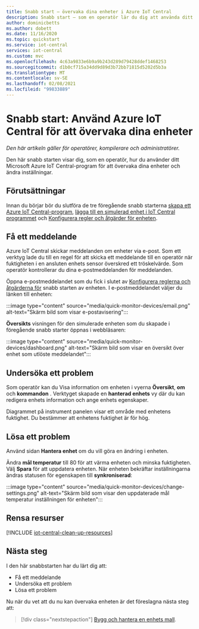 ```yaml
---
title: Snabb start – övervaka dina enheter i Azure IoT Central
description: Snabb start – som en operatör lär du dig att använda ditt Azure IoT Central-program för att övervaka dina enheter.
author: dominicbetts
ms.author: dobett
ms.date: 11/16/2020
ms.topic: quickstart
ms.service: iot-central
services: iot-central
ms.custom: mvc
ms.openlocfilehash: 4c63a9833e6b9a9b243d289d79428ddef1468253
ms.sourcegitcommit: d1b0cf715a34dd9d89d3b72bb71815d5202d5b3a
ms.translationtype: MT
ms.contentlocale: sv-SE
ms.lasthandoff: 02/08/2021
ms.locfileid: "99833889"
---
```

# <a name="quickstart-use-azure-iot-central-to-monitor-your-devices"></a>Snabb start: Använd Azure IoT Central för att övervaka dina enheter

*Den här artikeln gäller för operatörer, kompilerare och administratörer.*

Den här snabb starten visar dig, som en operatör, hur du använder ditt Microsoft Azure IoT Central-program för att övervaka dina enheter och ändra inställningar.

## <a name="prerequisites"></a>Förutsättningar

Innan du börjar bör du slutföra de tre föregående snabb starterna [skapa ett Azure IoT Central-program](./quick-deploy-iot-central.md), [lägga till en simulerad enhet i IoT Central programmet](./quick-create-simulated-device.md) och [Konfigurera regler och åtgärder för enheten](quick-configure-rules.md).

## <a name="receive-a-notification"></a>Få ett meddelande

Azure IoT Central skickar meddelanden om enheter via e-post. Som ett verktyg lade du till en regel för att skicka ett meddelande till en operatör när fuktigheten i en ansluten enhets sensor överskred ett tröskelvärde. Som operatör kontrollerar du dina e-postmeddelanden för meddelanden.

Öppna e-postmeddelandet som du fick i slutet av [Konfigurera reglerna och åtgärderna för](quick-configure-rules.md) snabb starten av enheten. I e-postmeddelandet väljer du länken till enheten:

:::image type="content" source="media/quick-monitor-devices/email.png" alt-text="Skärm bild som visar e-postavisering":::

**Översikts** visningen för den simulerade enheten som du skapade i föregående snabb starter öppnas i webbläsaren:

:::image type="content" source="media/quick-monitor-devices/dashboard.png" alt-text="Skärm bild som visar en översikt över enhet som utlöste meddelandet":::

## <a name="investigate-an-issue"></a>Undersöka ett problem

Som operatör kan du Visa information om enheten i vyerna **Översikt**, **om** och **kommandon** . Verktyget skapade en **hanterad enhets** vy där du kan redigera enhets information och ange enhets egenskaper.

Diagrammet på instrument panelen visar ett område med enhetens fuktighet. Du bestämmer att enhetens fuktighet är för hög.

## <a name="remediate-an-issue"></a>Lösa ett problem

Använd sidan **Hantera enhet** om du vill göra en ändring i enheten.

Ändra **mål temperatur** till 80 för att värma enheten och minska fuktigheten. Välj **Spara** för att uppdatera enheten. När enheten bekräftar inställningarna ändras statusen för egenskapen till **synkroniserad**:

:::image type="content" source="media/quick-monitor-devices/change-settings.png" alt-text="Skärm bild som visar den uppdaterade mål temperatur inställningen för enheten":::

## <a name="clean-up-resources"></a>Rensa resurser

[!INCLUDE [iot-central-clean-up-resources](../../../includes/iot-central-clean-up-resources.md)]

## <a name="next-steps"></a>Nästa steg

I den här snabbstarten har du lärt dig att:

* Få ett meddelande
* Undersöka ett problem
* Lösa ett problem

Nu när du vet att du nu kan övervaka enheten är det föreslagna nästa steg att:

> [!div class="nextstepaction"]
> [Bygg och hantera en enhets mall](howto-set-up-template.md).
